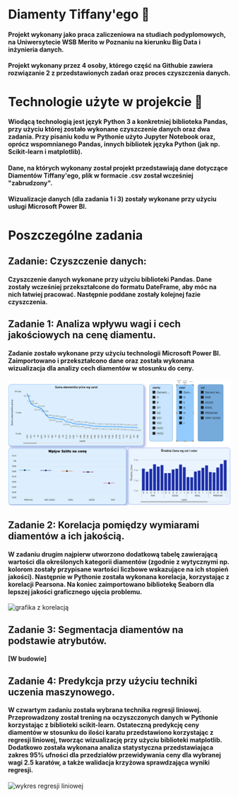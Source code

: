 # Diamenty Tiffany'ego :gem:

#### Projekt wykonany jako praca zaliczeniowa na studiach podyplomowych, na Uniwersytecie WSB Merito w Poznaniu na kierunku Big Data i inżynieria danych.
#### Projekt wykonany przez 4 osoby, którego część na Githubie zawiera rozwiązanie 2 z przedstawionych zadań oraz proces czyszczenia danych.


# Technologie użyte w projekcie 📁

#### Wiodącą technologią jest język Python 3 a konkretniej biblioteka Pandas, przy użyciu której zostało wykonane czyszczenie danych oraz dwa zadania. Przy pisaniu kodu w Pythonie użyto Jupyter Notebook oraz, oprócz wspomnianego Pandas, innych bibliotek języka Python (jak np. Scikit-learn i matplotlib). 
#### Dane, na których wykonany został projekt przedstawiają dane dotyczące Diamentów Tiffany'ego, plik w formacie .csv został wcześniej "zabrudzony".
#### Wizualizacje danych (dla zadania 1 i 3) zostały wykonane przy użyciu usługi Microsoft Power BI.


# Poszczególne zadania

## Zadanie: Czyszczenie danych:

#### Czyszczenie danych wykonane przy użyciu biblioteki Pandas. Dane zostały wcześniej przekształcone do formatu DateFrame, aby móc na nich łatwiej pracować. Następnie poddane zostały kolejnej fazie czyszczenia.

## Zadanie 1: Analiza wpływu wagi i cech jakościowych na cenę diamentu.

#### Zadanie zostało wykonane przy użyciu technologii Microsoft Power BI. Zaimportowano i przekształcono dane oraz została wykonana wizualizacja dla analizy cech diamentów w stosunku do ceny.

![grafika z analizą ceny diamentów](https://github.com/BigDataGrupaDruga/BigDataDiamonds/blob/main/Task%201/Analiza_Ceny_PBI.png)

## Zadanie 2: Korelacja pomiędzy wymiarami diamentów a ich jakością.

#### W zadaniu drugim najpierw utworzono dodatkową tabelę zawierającą wartości dla określonych kategorii diamentów (zgodnie z wytycznymi np. kolorom zostały przypisane wartości liczbowe wskazujące na ich stopień jakości). Następnie w Pythonie została wykonana korelacja, korzystając z korelacji Pearsona. Na koniec zaimportowano bibliotekę Seaborn dla lepszej jakości graficznego ujęcia problemu.

![grafika z korelacją](https://i.imgur.com/sylNGTc.png)

## Zadanie 3: Segmentacja diamentów na podstawie atrybutów.
#### [W budowie]

## Zadanie 4: Predykcja przy użyciu techniki uczenia maszynowego.

#### W czwartym zadaniu została wybrana technika regresji liniowej. Przeprowadzony został trening na oczyszczonych danych w Pythonie korzystając z biblioteki scikit-learn. Ostateczną predykcję ceny diamentów w stosunku do ilości karatu przedstawiono korzystając z regresji liniowej, tworząc wizualizację przy użyciu biblioteki matplotlib. Dodatkowo została wykonana analiza statystyczna przedstawiająca zakres 95% ufności dla przedziałów przewidywania ceny dla wybranej wagi 2.5 karatów, a także walidacja krzyżowa sprawdzająca wyniki regresji.

![wykres regresji liniowej](https://i.imgur.com/ghoP5K0.png)


